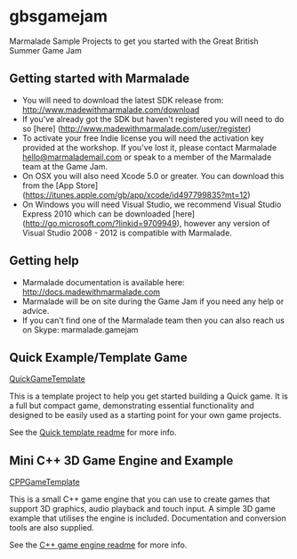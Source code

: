 gbsgamejam
==========

Marmalade Sample Projects to get you started with the Great British Summer Game Jam

Getting started with Marmalade
------------------------------
* You will need to download the latest SDK release from: http://www.madewithmarmalade.com/download
* If you've already got the SDK but haven't registered you will need to do so [here] (http://www.madewithmarmalade.com/user/register)
* To activate your free Indie license you will need the activation key provided at the workshop.  If you've lost it, please contact Marmalade hello@marmalademail.com or speak to a member of the Marmalade team at the Game Jam.
* On OSX you will also need Xcode 5.0 or greater.  You can download this from the [App Store] (https://itunes.apple.com/gb/app/xcode/id497799835?mt=12)
* On Windows you will need Visual Studio, we recommend Visual Studio Express 2010 which can be downloaded [here] (http://go.microsoft.com/?linkid=9709949), however any version of Visual Studio 2008 - 2012 is compatible with Marmalade.

Getting help
------------
* Marmalade documentation is available here: http://docs.madewithmarmalade.com
* Marmalade will be on site during the Game Jam if you need any help or advice. 
* If you can't find one of the Marmalade team then you can also reach us on Skype: marmalade.gamejam

Quick Example/Template Game
---------------------------

[QuickGameTemplate](QuickGameTemplate/)

This is a template project to help you get started building a Quick game. It is a full
but compact game, demonstrating essential functionality and designed to be easily used
as a starting point for your own game projects.

See the [Quick template readme](QuickGameTemplate/ReadMe.QuickGameTemplate.txt) for more
info.

Mini C++ 3D Game Engine and Example
-----------------------------------

[CPPGameTemplate](CPPGameTemplate/)

This is a small C++ game engine that you can use to create games that 
support 3D graphics, audio playback and touch input. A simple 3D game example that 
utilises the engine is included. Documentation and conversion tools are also supplied.

See the [C++ game engine readme](CPPGameTemplate/ReadMe.CPPGameTemplate.txt) for more
info.
